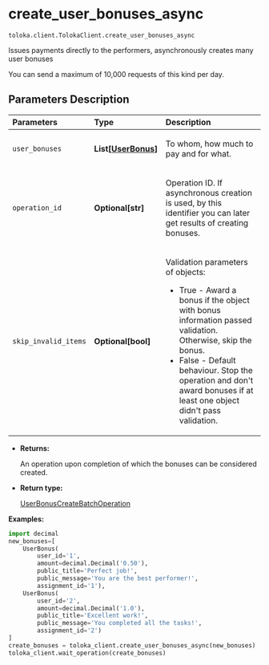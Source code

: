 # create_user_bonuses_async
`toloka.client.TolokaClient.create_user_bonuses_async`

Issues payments directly to the performers, asynchronously creates many user bonuses


You can send a maximum of 10,000 requests of this kind per day.

## Parameters Description

| Parameters | Type | Description |
| :----------| :----| :-----------|
`user_bonuses`|**List\[[UserBonus](toloka.client.user_bonus.UserBonus.md)\]**|<p>To whom, how much to pay and for what.</p>
`operation_id`|**Optional\[str\]**|<p>Operation ID. If asynchronous creation is used, by this identifier you can later get results of creating bonuses.</p>
`skip_invalid_items`|**Optional\[bool\]**|<p>Validation parameters of objects:<ul><li>True - Award a bonus if the object with bonus information passed validation. Otherwise, skip the bonus.</li><li>False - Default behaviour. Stop the operation and don&#x27;t award bonuses if at least one object didn&#x27;t pass validation.</li></ul></p>

* **Returns:**

  An operation upon completion of which the bonuses can be considered created.

* **Return type:**

  [UserBonusCreateBatchOperation](toloka.client.operations.UserBonusCreateBatchOperation.md)

**Examples:**

```python
import decimal
new_bonuses=[
    UserBonus(
        user_id='1',
        amount=decimal.Decimal('0.50'),
        public_title='Perfect job!',
        public_message='You are the best performer!',
        assignment_id='1'),
    UserBonus(
        user_id='2',
        amount=decimal.Decimal('1.0'),
        public_title='Excellent work!',
        public_message='You completed all the tasks!',
        assignment_id='2')
]
create_bonuses = toloka_client.create_user_bonuses_async(new_bonuses)
toloka_client.wait_operation(create_bonuses)
```
